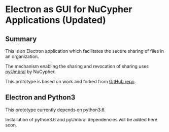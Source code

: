 # Electron as GUI for NuCypher Applications (Updated)

## Summary

This is an Electron application which facilitates the secure sharing of files in an organization.

The mechanism enabling the sharing and revocation of sharing uses [pyUmbral](https://github.com/nucypher/pyUmbral) by NuCypher.

This prototype is based on work and forked from [GitHub repo](https://github.com/fyears/electron-python-example).

## Electron and Python3

This prototype currently depends on python3.6.

Installation of python3.6 and pyUmbral dependencies will be added here soon.

